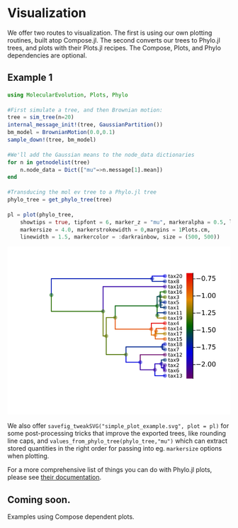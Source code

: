 # Visualization

We offer two routes to visualization. The first is using our own plotting routines, built atop Compose.jl. The second converts our trees to Phylo.jl trees, and plots with their Plots.jl recipes. The Compose, Plots, and Phylo dependencies are optional.

## Example 1

```julia
using MolecularEvolution, Plots, Phylo

#First simulate a tree, and then Brownian motion:
tree = sim_tree(n=20)
internal_message_init!(tree, GaussianPartition())
bm_model = BrownianMotion(0.0,0.1)
sample_down!(tree, bm_model)

#We'll add the Gaussian means to the node_data dictionaries
for n in getnodelist(tree)
    n.node_data = Dict(["mu"=>n.message[1].mean])
end

#Transducing the mol ev tree to a Phylo.jl tree
phylo_tree = get_phylo_tree(tree)

pl = plot(phylo_tree,
    showtips = true, tipfont = 6, marker_z = "mu", markeralpha = 0.5, line_z = "mu", linecolor = :darkrainbow, 
    markersize = 4.0, markerstrokewidth = 0,margins = 1Plots.cm,
    linewidth = 1.5, markercolor = :darkrainbow, size = (500, 500))
```

![](figures/simple_plot_example.svg)

We also offer `savefig_tweakSVG("simple_plot_example.svg", plot = pl)` for some post-processing tricks that improve the exported trees, like rounding line caps, and `values_from_phylo_tree(phylo_tree,"mu")` which can extract stored quantities in the right order for passing into eg. `markersize` options when plotting.

For a more comprehensive list of things you can do with Phylo.jl plots, please see [their documentation](https://docs.ecojulia.org/Phylo.jl/stable/man/plotting/).

## Coming soon.
Examples using Compose dependent plots.